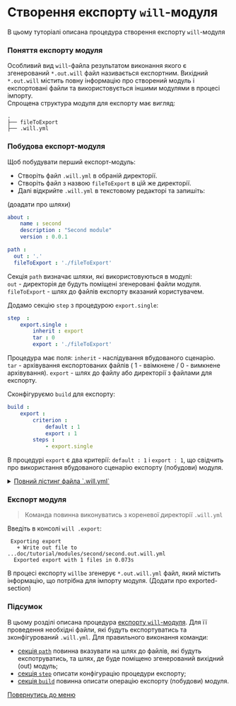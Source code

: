 # Створення експорту `will`-модуля

В цьому туторіалі описана процедура створення експорту `will`-модуля

### <a name="export-module-term"></a> Поняття експорту модуля
Особливий вид `will`-файла результатом виконання якого є згенерований `*.out.will` файл називається експортним. Вихідний `*.out.will` містить повну інформацію про створений модуль і експортовані файли та використовується іншими модулями в процесі імпорту.  
Спрощена структура модуля для експорту має вигляд:

```
.
├── fileToExport
├── .will.yml
```

### <a name="export-module-creation"></a> Побудова експорт-модуля
Щоб побудувати перший експорт-модуль:
- Створіть файл `.will.yml` в обраній директорії.
- Створіть файл з назвою `fileToExport` в цій же директорії.  
- Далі відкрийте `.will.yml` в текстовому редакторі та запишіть:  

(доадати про шляхи)
<a name="section-path"></a>
``` yaml
about :
    name : second
    description : "Second module"
    version : 0.0.1

path :
  out : '.'
  fileToExport : './fileToExport'

```
Секція `path` визначає шляхи, які використовуються в модулі:  
`out` - директорія де будуть поміщені згенеровані файли модуля.  
`fileToExport` - шлях до файлів експорту вказаний користувачем.

<a name="section-step"></a>
Додамо секцію `step` з процедурою `export.single`:

``` yaml
step  :
    export.single :
        inherit : export
        tar : 0
        export : './fileToExport'
```
Процедура має поля:
`inherit` - наслідування вбудованого сценарію.  
`tar` - архівування експортованих файлів ( 1 - ввімкнене / 0 - вимкнене архівування).
`export` - шлях до файлу або директорії з файлами для експорту.

<a name="section-build"></a>
Сконфігуруємо `build` для експорту:
``` yaml
build :
    export :
        criterion :
            default : 1
            export : 1
        steps :
            - export.single
```
В процедурі `export` є два критерії: `default : 1` і `export : 1`, що свідчить про використання вбудованого сценарію експорту (побудови) модуля.
<a name="export-module-listing"></a>

<details>
  <summary><u>Повний лістинг файла `.will.yml`</u></summary>

```yaml

about :
    name : second
    description : "Second module"
    version : 0.0.1

path :
  out : '.'
  fileToExport : './fileToExport'

step  :
    export.single :
        inherit : export
        tar : 0
        export : './fileToExport'

build :
    export :
        criterion :
            default : 1
            export : 1
        steps :
            - export.single
```
</details>

### <a name="exporting"></a> Експорт модуля

> Команда повинна виконуватись з кореневої директорії `.will.yml`

Введіть в консолі `will .export`:

```
 Exporting export
   + Write out file to ...doc/tutorial/modules/second/second.out.will.yml
  Exported export with 1 files in 0.073s
```

В процесі експорту `willbe` згенерує `*.out.will.yml` файл, який містить інформацію, що потрібна для імпорту модуля.
(Додати про exported-section)

### Підсумок
В цьому розділі описана процедура [експорту `will`-модуля](#export-module-term). Для її проведення необхідні файли, які будуть експортуватись та зконфігурований `.will.yml`.
Для правильного виконання команди:
- [секція `path`](#section-path) повинна вказувати на шлях до файлів, які будуть експотруватись, та шлях, де буде поміщено згенерований вихідний (out) модуль;
- [секція `step`](#section-step) описати конфігурацію процедури експорту;
- [секція `build`](#section-build) повинна описати операцію експорту (побудови) модуля.

[Повернутись до меню](Topics.ukr.md)
